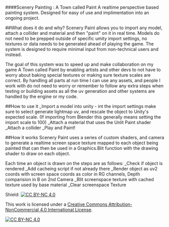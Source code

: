 ####Scenery Painting : A Town called Paint
A realtime perspective based painting system. Designed for easy of use and implimentation into an ongoing project.

##What does it do and why?
Scenery Paint allows you to import any model, attach a collider and material and then "paint" on it in real time. Models do not need to be prepped outside of specific umity import settings, no textures or data needs to be generated ahead of playing the game. The system is designed to require minimal input from non-technical users and instead.

The goal of this system was to speed up and make collaboration on my game A Town called Paint by enabling artists and other devs to not have to worry about baking special textures or making sure texture scales are correct. By handling all parts at run time I can use any assets, and people I work with do not need to worry or remember to follow any extra steps when testing or building assets as all the uv generation and other systems are handled by the engine or my code.

##How to use it
_Import a model into unity - int the import settings make sure to select generate lightmap uv, and rescale the object to Unity's expected scale. (If importing from Blender this generally means setting the import scale to 100)
_Attach a material that uses the Unlit Paint shader
_Attach a collider
_Play and Paint!

##How it works
Scenery Paint uses a series of custom shaders, and camera to generate a realtime screen space texture mapped to each object being painted that can then be used in a Graphics.Blit function with the drawing shader to draw on each object.

Each time an object is drawn on the steps are as follows:
_Check if object is rendered
_Add cacheing script if not already there
_Render object as uv2 coords with screen space coords as color in RG channels, Depth comparision in B on 2nd Camera
_Blit screenspace texture with cached texture used by base material
_Clear screenspace Texture


Shield: [![CC BY-NC 4.0][cc-by-nc-shield]][cc-by-nc]

This work is licensed under a
[Creative Commons Attribution-NonCommercial 4.0 International License][cc-by-nc].

[![CC BY-NC 4.0][cc-by-nc-image]][cc-by-nc]

[cc-by-nc]: https://creativecommons.org/licenses/by-nc/4.0/
[cc-by-nc-image]: https://licensebuttons.net/l/by-nc/4.0/88x31.png
[cc-by-nc-shield]: https://img.shields.io/badge/License-CC%20BY--NC%204.0-lightgrey.svg



